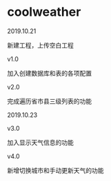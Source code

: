# coolweather
2019.10.21

  新建工程，上传空白工程
  
v1.0

  加入创建数据库和表的各项配置

v2.0

  完成遍历省市县三级列表的功能
  
2019.10.23

v3.0

  加入显示天气信息的功能

v4.0

  新增切换城市和手动更新天气的功能
